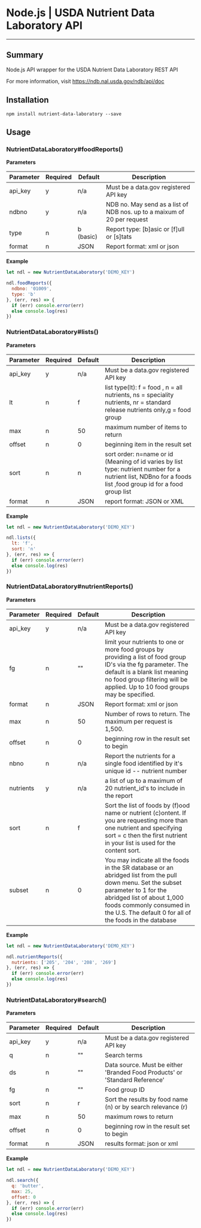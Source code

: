 # Node.js | USDA Nutrient Data Laboratory API

---

## Summary

Node.js API wrapper for the USDA Nutrient Data Laboratory REST API

For more information, visit https://ndb.nal.usda.gov/ndb/api/doc

## Installation

`npm install nutrient-data-laboratory --save`

## Usage

### NutrientDataLaboratory#foodReports()

__Parameters__

| Parameter | Required | Default | Description |
| --- | --- | --- | --- |
| api_key	| y	| n/a	| Must be a data.gov registered API key |
| ndbno	| y	| n/a	 | NDB no. May send as a list of NDB nos. up to a maixum of 20 per request |
| type | n | b (basic) | Report type: [b]asic or [f]ull or [s]tats
| format | n | JSON | Report format: xml or json |

__Example__

```javascript
let ndl = new NutrientDataLaboratory('DEMO_KEY')

ndl.foodReports({
  ndbno: '01009',
  type: 'b'
}, (err, res) => {
  if (err) console.error(err)
  else console.log(res)
})
```

### NutrientDataLaboratory#lists()

__Parameters__

| Parameter | Required | Default | Description |
| --- | --- | --- | --- |
| api_key | y | n/a | Must be a data.gov registered API key |
| lt | n | f | list type(lt): f = food , n = all nutrients, ns = speciality nutrients, nr = standard release nutrients only,g = food group |
| max | n | 50 | maximum number of items to return |
| offset | n | 0 | beginning item in the result set |
| sort | n | n | sort order: n=name or id (Meaning of id varies by list type: nutrient number for a nutrient list, NDBno for a foods list ,food group id for a food group list |
| format | n | JSON | report format: JSON or XML |

__Example__

```javascript
let ndl = new NutrientDataLaboratory('DEMO_KEY')

ndl.lists({
  lt: 'f',
  sort: 'n'
}, (err, res) => {
  if (err) console.error(err)
  else console.log(res)
})
```

### NutrientDataLaboratory#nutrientReports()

__Parameters__

| Parameter | Required | Default | Description |
| --- | --- | --- | --- |
| api_key |y | n/a | Must be a data.gov registered API key |
| fg | n | "" | limit your nutrients to one or more food groups by providing a list of food group ID's via the fg parameter. The default is a blank list meaning no food group filtering will be applied. Up to 10 food groups may be specified. |
| format | n | JSON | Report format: xml or json
| max | n | 50 | Number of rows to return. The maximum per request is 1,500. |
| offset | n | 0 | beginning row in the result set to begin |
| nbno | n | n/a | Report the nutrients for a single food identified by it's unique id -- nutrient number |
| nutrients | y | n/a | a list of up to a maximum of 20 nutrient_id's to include in the report |
| sort | n | f | Sort the list of foods by (f)ood name or nutrient (c)ontent. If you are requesting more than one nutrient and specifying sort = c then the first nutrient in your list is used for the content sort. |
| subset | n | 0 | You may indicate all the foods in the SR database or an abridged list from the pull down menu. Set the subset parameter to 1 for the abridged list of about 1,000 foods commonly consumed in the U.S. The default 0 for all of the foods in the database |

__Example__

```javascript
let ndl = new NutrientDataLaboratory('DEMO_KEY')

ndl.nutrientReports({
  nutrients: ['205', '204', '208', '269']
}, (err, res) => {
  if (err) console.error(err)
  else console.log(res)
})
```

### NutrientDataLaboratory#search()

__Parameters__

| Parameter | Required | Default | Description |
| --- | --- | --- | --- |
| api_key | y | n/a | Must be a data.gov registered API key |
| q | n | "" | Search terms |
| ds | n | "" | Data source. Must be either 'Branded Food Products' or 'Standard Reference' |
| fg | n | "" | Food group ID |
| sort | n | r | Sort the results by food name (n) or by search relevance (r) |
| max | n | 50 | maximum rows to return |
| offset | n | 0 | beginning row in the result set to begin |
| format | n | JSON | results format: json or xml |

__Example__

```javascript
let ndl = new NutrientDataLaboratory('DEMO_KEY')

ndl.search({
  q: 'butter',
  max: 25,
  offset: 0
}, (err, res) => {
  if (err) console.error(err)
  else console.log(res)
})
```
